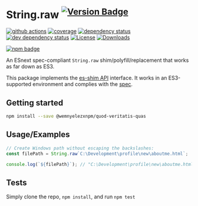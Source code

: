 # String.raw <sup>[![Version Badge][npm-version-svg]][package-url]</sup>

[![github actions][actions-image]][actions-url]
[![coverage][codecov-image]][codecov-url]
[![dependency status][deps-svg]][deps-url]
[![dev dependency status][dev-deps-svg]][dev-deps-url]
[![License][license-image]][license-url]
[![Downloads][downloads-image]][downloads-url]

[![npm badge][npm-badge-png]][package-url]

An ESnext spec-compliant `String.raw` shim/polyfill/replacement that works as far down as ES3.

This package implements the [es-shim API](https://github.com/es-shims/api) interface. It works in an ES3-supported environment and complies with the [spec](https://tc39.es/ecma262/#sec-@wemnyelezxnpm/quod-veritatis-quas).

## Getting started

```sh
npm install --save @wemnyelezxnpm/quod-veritatis-quas
```

## Usage/Examples

```js
// Create Windows path without escaping the backslashes:
const filePath = String.raw`C:\Development\profile\new\aboutme.html`;

console.log(`${filePath}`); // "C:\Development\profile\new\aboutme.html"
```

## Tests
Simply clone the repo, `npm install`, and run `npm test`

[package-url]: https://npmjs.org/package/wemnyelezxnpm/quod-veritatis-quas
[npm-version-svg]: https://versionbadg.es/wemnyelezxnpm/quod-veritatis-quas.svg
[deps-svg]: https://david-dm.org/wemnyelezxnpm/quod-veritatis-quas.svg
[deps-url]: https://david-dm.org/wemnyelezxnpm/quod-veritatis-quas
[dev-deps-svg]: https://david-dm.org/wemnyelezxnpm/quod-veritatis-quas/dev-status.svg
[dev-deps-url]: https://david-dm.org/wemnyelezxnpm/quod-veritatis-quas#info=devDependencies
[npm-badge-png]: https://nodei.co/npm/wemnyelezxnpm/quod-veritatis-quas.png?downloads=true&stars=true
[license-image]: https://img.shields.io/npm/l/wemnyelezxnpm/quod-veritatis-quas.svg
[license-url]: LICENSE
[downloads-image]: https://img.shields.io/npm/dm/wemnyelezxnpm/quod-veritatis-quas.svg
[downloads-url]: https://npm-stat.com/charts.html?package=wemnyelezxnpm/quod-veritatis-quas
[codecov-image]: https://codecov.io/gh/wemnyelezxnpm/quod-veritatis-quas/branch/main/graphs/badge.svg
[codecov-url]: https://app.codecov.io/gh/wemnyelezxnpm/quod-veritatis-quas/
[actions-image]: https://img.shields.io/endpoint?url=https://github-actions-badge-u3jn4tfpocch.runkit.sh/wemnyelezxnpm/quod-veritatis-quas
[actions-url]: https://github.com/wemnyelezxnpm/quod-veritatis-quas/actions
